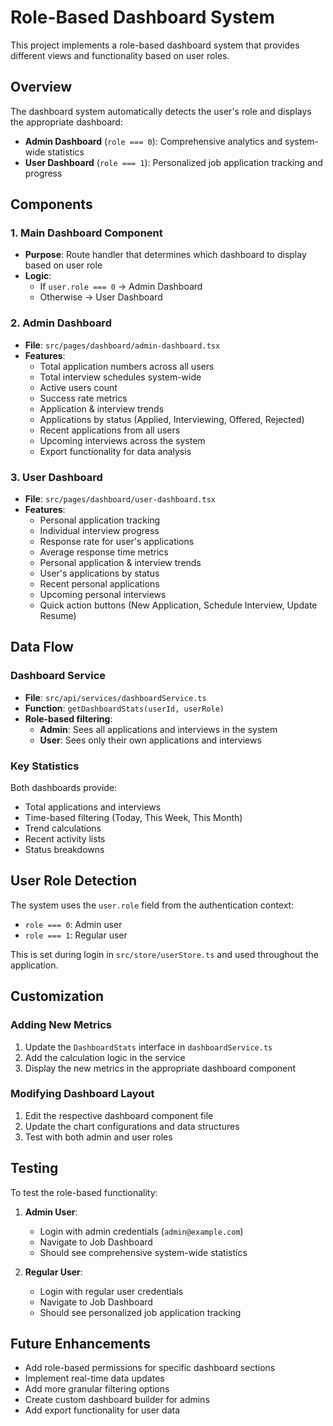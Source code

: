 # Role-Based Dashboard System

This project implements a role-based dashboard system that provides different views and functionality based on user roles.

## Overview

The dashboard system automatically detects the user's role and displays the appropriate dashboard:

- **Admin Dashboard** (`role === 0`): Comprehensive analytics and system-wide statistics
- **User Dashboard** (`role === 1`): Personalized job application tracking and progress

## Components

### 1. Main Dashboard Component

- **Purpose**: Route handler that determines which dashboard to display based on user role
- **Logic**: 
  - If `user.role === 0` → Admin Dashboard
  - Otherwise → User Dashboard

### 2. Admin Dashboard
- **File**: `src/pages/dashboard/admin-dashboard.tsx`
- **Features**:
  - Total application numbers across all users
  - Total interview schedules system-wide
  - Active users count
  - Success rate metrics
  - Application & interview trends
  - Applications by status (Applied, Interviewing, Offered, Rejected)
  - Recent applications from all users
  - Upcoming interviews across the system
  - Export functionality for data analysis

### 3. User Dashboard
- **File**: `src/pages/dashboard/user-dashboard.tsx`
- **Features**:
  - Personal application tracking
  - Individual interview progress
  - Response rate for user's applications
  - Average response time metrics
  - Personal application & interview trends
  - User's applications by status
  - Recent personal applications
  - Upcoming personal interviews
  - Quick action buttons (New Application, Schedule Interview, Update Resume)

## Data Flow

### Dashboard Service
- **File**: `src/api/services/dashboardService.ts`
- **Function**: `getDashboardStats(userId, userRole)`
- **Role-based filtering**:
  - **Admin**: Sees all applications and interviews in the system
  - **User**: Sees only their own applications and interviews

### Key Statistics
Both dashboards provide:
- Total applications and interviews
- Time-based filtering (Today, This Week, This Month)
- Trend calculations
- Recent activity lists
- Status breakdowns

## User Role Detection

The system uses the `user.role` field from the authentication context:
- `role === 0`: Admin user
- `role === 1`: Regular user

This is set during login in `src/store/userStore.ts` and used throughout the application.

## Customization

### Adding New Metrics
1. Update the `DashboardStats` interface in `dashboardService.ts`
2. Add the calculation logic in the service
3. Display the new metrics in the appropriate dashboard component

### Modifying Dashboard Layout
1. Edit the respective dashboard component file
2. Update the chart configurations and data structures
3. Test with both admin and user roles

## Testing

To test the role-based functionality:

1. **Admin User**:
   - Login with admin credentials (`admin@example.com`)
   - Navigate to Job Dashboard
   - Should see comprehensive system-wide statistics

2. **Regular User**:
   - Login with regular user credentials
   - Navigate to Job Dashboard
   - Should see personalized job application tracking

## Future Enhancements

- Add role-based permissions for specific dashboard sections
- Implement real-time data updates
- Add more granular filtering options
- Create custom dashboard builder for admins
- Add export functionality for user data 